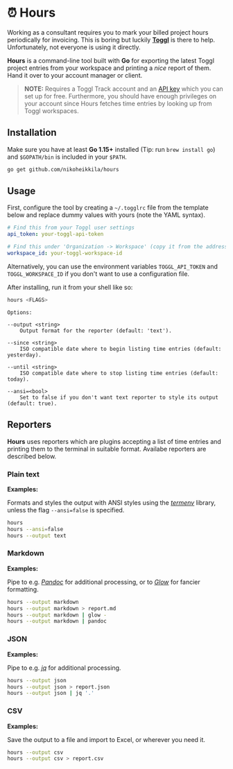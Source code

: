 # ⏰ Hours

Working as a consultant requires you to mark your billed project hours periodically for invoicing. This is boring but luckily [**Toggl**][toggl] is there to help. Unfortunately, not everyone is using it directly.

**Hours** is a command-line tool built with **Go** for exporting the latest Toggl project entries from your workspace and printing a _nice_ report of them. Hand it over to your account manager or client.

> **NOTE:** Requires a Toggl Track account and an [API key][api] which you can set up for free. Furthermore, you should have enough privileges on your account since Hours fetches time entries by looking up from Toggl workspaces.

## Installation

Make sure you have at least **Go 1.15+** installed (Tip: run `brew install go`) and `$GOPATH/bin` is included in your `$PATH`.

```sh
go get github.com/nikoheikkila/hours
```

## Usage

First, configure the tool by creating a `~/.togglrc` file from the template below and replace dummy values with yours (note the YAML syntax).

```yml
# Find this from your Toggl user settings
api_token: your-toggl-api-token

# Find this under 'Organization -> Workspace' (copy it from the address bar)
workspace_id: your-toggl-workspace-id
```

Alternatively, you can use the environment variables `TOGGL_API_TOKEN` and `TOGGL_WORKSPACE_ID` if you don't want to use a configuration file.

After installing, run it from your shell like so:

```sh
hours <FLAGS>
```

```plain
Options:

--output <string>
    Output format for the reporter (default: 'text').

--since <string>
    ISO compatible date where to begin listing time entries (default: yesterday).

--until <string>
    ISO compatible date where to stop listing time entries (default: today).

--ansi=<bool>
    Set to false if you don't want text reporter to style its output (default: true).
```

## Reporters

**Hours** uses reporters which are plugins accepting a list of time entries and printing them to the terminal in suitable format. Availabe reporters are described below.

### Plain text

**Examples:**

Formats and styles the output with ANSI styles using the [_termenv_][termenv] library, unless the flag `--ansi=false` is specified.

```sh
hours
hours --ansi=false
hours --output text
```

### Markdown

**Examples:**

Pipe to e.g. [_Pandoc_][pandoc] for additional processing, or to [_Glow_][glow] for fancier formatting.

```sh
hours --output markdown
hours --output markdown > report.md
hours --output markdown | glow -
hours --output markdown | pandoc
```

### JSON

**Examples:**

Pipe to e.g. [_jq_][jq] for additional processing.

```sh
hours --output json
hours --output json > report.json
hours --output json | jq '.'
```

### CSV

**Examples:**

Save the output to a file and import to Excel, or wherever you need it.

```sh
hours --output csv
hours --output csv > report.csv
```

[toggl]: https://toggl.com/
[api]: https://track.toggl.com/profile
[termenv]: https://github.com/muesli/termenv
[pandoc]: https://pandoc.org/
[glow]: https://github.com/charmbracelet/glow
[jq]: https://stedolan.github.io/jq/

